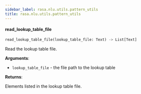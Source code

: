 ```yaml
---
sidebar_label: rasa.nlu.utils.pattern_utils
title: rasa.nlu.utils.pattern_utils
---
```

#### read\_lookup\_table\_file

```python
read_lookup_table_file(lookup_table_file: Text) -> List[Text]
```

Read the lookup table file.

**Arguments**:

- `lookup_table_file` - the file path to the lookup table
  

**Returns**:

  Elements listed in the lookup table file.


